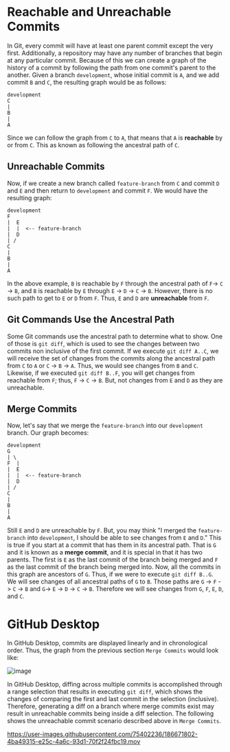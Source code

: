 # Reachable and Unreachable Commits

In Git, every commit will have at least one parent commit except the very first. Additionally, a repository may have any number of branches that begin at any particular commit. Because of this we can create a graph of the history of a commit by following the path from one commit's parent to the another. Given a branch `development`, whose initial commit is `A`, and we add commit `B` and `C`, the resulting graph would be as follows:

```
development
C
|
B
|
A
```

Since we can follow the graph from `C` to `A`, that means that `A` is **reachable** by or from `C`. This as known as following the ancestral path of `C`.

## Unreachable Commits
Now, if we create a new branch called `feature-branch` from `C` and commit `D` and `E` and then return to `development` and commit `F`. We would have the resulting graph:
```
development
F
|  E
|  |  <-- feature-branch
|  D
| /
C
|
B
|
A
```

In the above example, `B` is reachable by `F` through the ancestral path of `F`-> `C` -> `B`,  and `B` is reachable by `E` through `E` -> `D` -> `C` -> `B`. However, there is no such path to get to `E` or `D` from `F`. Thus, `E` and `D` are **unreachable** from `F`.

## Git Commands Use the Ancestral Path
Some Git commands use the ancestral path to determine what to show. One of those is `git diff`, which is used to see the changes between two commits non inclusive of the first commit. If we execute `git diff A..C`, we will receive the set of changes from the commits along the ancestral path from `C` to `A` or `C` -> `B` -> `A`. Thus, we would see changes from `B` and `C`. Likewise, if we executed `git diff B..F`, you will get changes from reachable from `F`; thus, `F` -> `C` -> `B`. But, not changes from `E` and `D` as they are unreachable.

## Merge Commits
Now, let's say that we merge the `feature-branch` into our `development` branch. Our graph becomes:
```
development
G
| \
F  |
|  E
|  |  <-- feature-branch
|  D
| /
C
|
B
|
A
```

Still `E` and `D` are unreachable by `F`. But, you may think "I merged the `feature-branch` into `development`, I should be able to see changes from `E` and `D`." This is true if you start at a commit that has them in its ancestral path. That is `G` and it is known as a **merge commit**, and it is special in that it has two parents. The first is `E` as the last commit of the branch being merged and `F` as the last commit of the branch being merged into. Now, all the commits in this graph are ancestors of `G`. Thus, if we were to execute `git diff B..G`. We will see changes of all ancestral paths of `G` to `B`. Those paths are `G` -> `F` -> `C` -> `B` and `G`-> `E` -> `D` -> `C` -> `B`. Therefore we will see changes from `G`, `F`, `E`, `D`, and `C`.

# GitHub Desktop
In GitHub Desktop, commits are displayed linearly and in chronological order. Thus, the graph from the previous section `Merge Commits` would look like:

![image](https://user-images.githubusercontent.com/75402236/186673232-8100fe29-4351-4a20-a96a-6043dd8d351d.png)

In GitHub Desktop, diffing across multiple commits is accomplished through a range selection that results in executing `git diff`, which shows the changes of comparing the first and last commit in the selection (inclusive). Therefore, generating a diff on a branch where merge commits exist may result in unreachable commits being inside a diff selection. The following shows the unreachable commit scenario described above in `Merge Commits`.

https://user-images.githubusercontent.com/75402236/186671802-4ba49315-e25c-4a6c-93d1-70f2f24fbc19.mov






